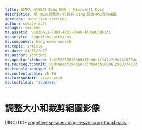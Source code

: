 ```yaml
---
title: 調整大小和裁剪 Bing 縮圖 | Microsoft Docs
description: 顯示如何調整大小和裁剪 Bing 回應中包含的縮圖。
services: cognitive-services
author: swhite-msft
manager: ehansen
ms.assetid: 9103DA11-FDB0-4031-BA40-4AD5AD30F1AC
ms.service: cognitive-services
ms.component: bing-news-search
ms.topic: article
ms.date: 04/15/2017
ms.author: scottwhi
ms.openlocfilehash: 1a33528896f0b66437cddeff14247c9d44f8754c
ms.sourcegitcommit: 95d9a6acf29405a533db943b1688612980374272
ms.translationtype: HT
ms.contentlocale: zh-TW
ms.lasthandoff: 06/23/2018
ms.locfileid: "35367891"
---
```

# <a name="resizing-and-cropping-thumbnail-images"></a>調整大小和裁剪縮圖影像

[!INCLUDE [cognitive-services-bing-resize-crop-thumbnails](../../../includes/cognitive-services-bing-resize-crop-thumbnails.md)]